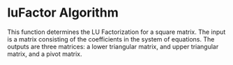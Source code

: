 # luFactor Algorithm

This function determines the LU Factorization for a square matrix.
The input is a matrix consisting of the coefficients in the system of equations.
The outputs are three matrices: a lower triangular matrix, and upper triangular matrix, and a pivot matrix.
